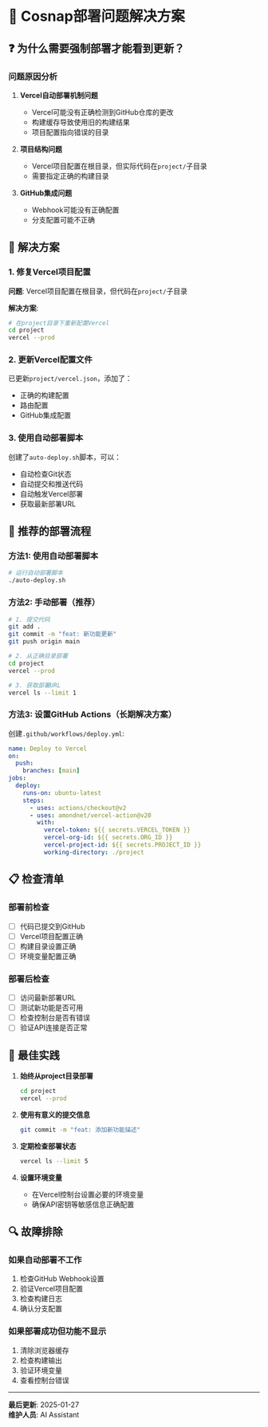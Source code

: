 # 🔧 Cosnap部署问题解决方案

## ❓ 为什么需要强制部署才能看到更新？

### 问题原因分析

1. **Vercel自动部署机制问题**
   - Vercel可能没有正确检测到GitHub仓库的更改
   - 构建缓存导致使用旧的构建结果
   - 项目配置指向错误的目录

2. **项目结构问题**
   - Vercel项目配置在根目录，但实际代码在`project/`子目录
   - 需要指定正确的构建目录

3. **GitHub集成问题**
   - Webhook可能没有正确配置
   - 分支配置可能不正确

## 🔧 解决方案

### 1. 修复Vercel项目配置

**问题**: Vercel项目配置在根目录，但代码在`project/`子目录

**解决方案**:
```bash
# 在project目录下重新配置Vercel
cd project
vercel --prod
```

### 2. 更新Vercel配置文件

已更新`project/vercel.json`，添加了：
- 正确的构建配置
- 路由配置
- GitHub集成配置

### 3. 使用自动部署脚本

创建了`auto-deploy.sh`脚本，可以：
- 自动检查Git状态
- 自动提交和推送代码
- 自动触发Vercel部署
- 获取最新部署URL

## 🚀 推荐的部署流程

### 方法1: 使用自动部署脚本
```bash
# 运行自动部署脚本
./auto-deploy.sh
```

### 方法2: 手动部署（推荐）
```bash
# 1. 提交代码
git add .
git commit -m "feat: 新功能更新"
git push origin main

# 2. 从正确目录部署
cd project
vercel --prod

# 3. 获取部署URL
vercel ls --limit 1
```

### 方法3: 设置GitHub Actions（长期解决方案）

创建`.github/workflows/deploy.yml`:
```yaml
name: Deploy to Vercel
on:
  push:
    branches: [main]
jobs:
  deploy:
    runs-on: ubuntu-latest
    steps:
      - uses: actions/checkout@v2
      - uses: amondnet/vercel-action@v20
        with:
          vercel-token: ${{ secrets.VERCEL_TOKEN }}
          vercel-org-id: ${{ secrets.ORG_ID }}
          vercel-project-id: ${{ secrets.PROJECT_ID }}
          working-directory: ./project
```

## 📋 检查清单

### 部署前检查
- [ ] 代码已提交到GitHub
- [ ] Vercel项目配置正确
- [ ] 构建目录设置正确
- [ ] 环境变量配置正确

### 部署后检查
- [ ] 访问最新部署URL
- [ ] 测试新功能是否可用
- [ ] 检查控制台是否有错误
- [ ] 验证API连接是否正常

## 🎯 最佳实践

1. **始终从project目录部署**
   ```bash
   cd project
   vercel --prod
   ```

2. **使用有意义的提交信息**
   ```bash
   git commit -m "feat: 添加新功能描述"
   ```

3. **定期检查部署状态**
   ```bash
   vercel ls --limit 5
   ```

4. **设置环境变量**
   - 在Vercel控制台设置必要的环境变量
   - 确保API密钥等敏感信息正确配置

## 🔍 故障排除

### 如果自动部署不工作
1. 检查GitHub Webhook设置
2. 验证Vercel项目配置
3. 检查构建日志
4. 确认分支配置

### 如果部署成功但功能不显示
1. 清除浏览器缓存
2. 检查构建输出
3. 验证环境变量
4. 查看控制台错误

---

**最后更新**: 2025-01-27  
**维护人员**: AI Assistant 